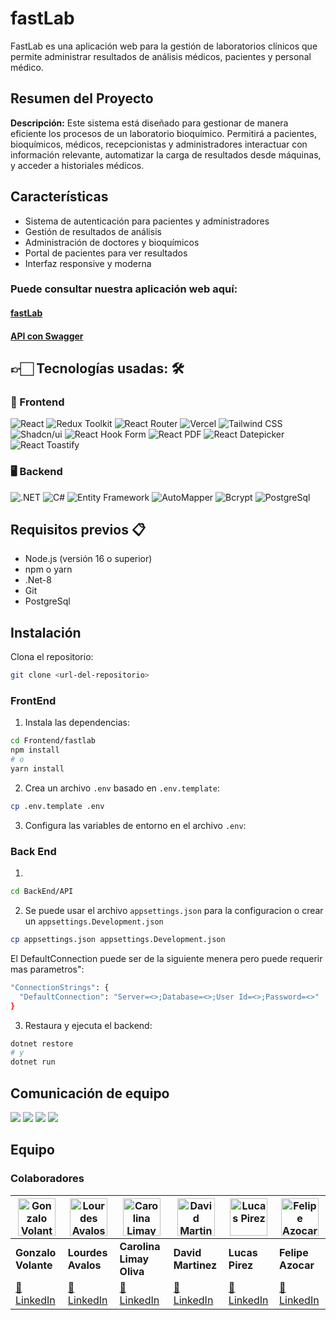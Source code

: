 # fastLab 

FastLab es una aplicación web para la gestión de laboratorios clínicos que permite administrar resultados de análisis médicos, pacientes y personal médico.

## Resumen del Proyecto

**Descripción:**
Este sistema está diseñado para gestionar de manera eficiente los procesos de un laboratorio bioquímico. Permitirá a pacientes, bioquímicos, médicos, recepcionistas y administradores interactuar con información relevante, automatizar la carga de resultados desde máquinas, y acceder a historiales médicos.


## Características

-   Sistema de autenticación para pacientes y administradores
-   Gestión de resultados de análisis
-   Administración de doctores y bioquímicos
-   Portal de pacientes para ver resultados
-   Interfaz responsive y moderna

<h3><b>Puede consultar nuestra aplicación web aquí:</b></h3>
<h4 style="color: #02807D;">
  <a href="https://team-16-nu.vercel.app/" target="_blank" rel="noopener noreferrer">fastLab</a>
</h4>
<h4 style="color: #02807D;">
  <a href="https://team-16-private.onrender.com/swagger/index.html" target="_blank" rel="noopener noreferrer">API con Swagger</a>
</h4>

## 👉🏻 Tecnologías usadas: 🛠️

### 🚀 Frontend  
![React](https://img.shields.io/badge/React-149eca?style=for-the-badge&logo=react&logoColor=fff) 
![Redux Toolkit](https://img.shields.io/badge/Redux%20Toolkit-blueviolet?style=for-the-badge&logo=redux&logoColor=white)
![React Router](https://img.shields.io/badge/React_Router-000?style=for-the-badge&logo=reactrouter&logoColor=fff)
![Vercel](https://img.shields.io/badge/vercel%20-%23000000.svg?&style=for-the-badge&logo=vercel&logoColor=white)
![Tailwind CSS](https://img.shields.io/badge/TailwindCSS-06B6D4?style=for-the-badge&logo=tailwindcss&logoColor=white)
![Shadcn/ui](https://img.shields.io/badge/Shadcn/ui-F5F5F5?style=for-the-badge)
![React Hook Form](https://img.shields.io/badge/React%20Hook%20Form-EC5990?style=for-the-badge&logo=reacthookform&logoColor=white)
![React PDF](https://img.shields.io/badge/React%20PDF-FFDD00?style=for-the-badge)
![React Datepicker](https://img.shields.io/badge/React%20Datepicker-blue?style=for-the-badge)
![React Toastify](https://img.shields.io/badge/React%20Toastify-orange?style=for-the-badge&logo=react&logoColor=white)
    
### 🖥️ Backend  
![.NET](https://img.shields.io/badge/.NET-512BD4?style=for-the-badge&logo=.net&logoColor=white) 
![C#](https://img.shields.io/badge/C%23-239120?style=for-the-badge&logo=csharp&logoColor=white) 
![Entity Framework](https://img.shields.io/badge/Entity%20Framework-003B57?style=for-the-badge) 
![AutoMapper](https://img.shields.io/badge/AutoMapper-FF5733?style=for-the-badge) 
![Bcrypt](https://img.shields.io/badge/Bcrypt-00A300?style=for-the-badge) 
![PostgreSql](https://img.shields.io/badge/PostgreSql-8A2BE2?style=for-the-badge)

## Requisitos previos 📋

-   Node.js (versión 16 o superior)
-   npm o yarn
-   .Net-8
-   Git
-   PostgreSql

## Instalación

 Clona el repositorio:

```bash
git clone <url-del-repositorio>
```

### FrontEnd
1. Instala las dependencias:

```bash
cd Frontend/fastlab
npm install
# o
yarn install
```

2. Crea un archivo `.env` basado en `.env.template`:

```bash
cp .env.template .env
```

3. Configura las variables de entorno en el archivo `.env`:

 ### Back End

1.
```bash
cd BackEnd/API
```

2. Se puede usar el archivo `appsettings.json` para la configuracion o crear un `appsettings.Development.json`

```bash
cp appsettings.json appsettings.Development.json
```
El DefaultConnection puede ser de la siguiente menera pero puede requerir mas parametros":
```bash
"ConnectionStrings": {
  "DefaultConnection": "Server=<>;Database=<>;User Id=<>;Password=<>"
}
```

3. Restaura y ejecuta el backend:

```bash
dotnet restore
# y
dotnet run
```

## Comunicación de equipo

[![](https://img.shields.io/badge/Discord-5865F2?style=for-the-badge&logo=Discord&logoColor=fff)](https://discord.gg/dyxDxw8w)
[![](https://img.shields.io/badge/Slack-%23ED8B00?style=for-the-badge&logo=Slack&logoColor=fff)](https://slack.com/intl/es-pe/) 
[![](https://img.shields.io/badge/Google_Meet-00897B?style=for-the-badge&logo=Google-Meet&logoColor=fff)](https://meet.google.com/) 
[![](https://img.shields.io/badge/WhatsApp-25D366?style=for-the-badge&logo=WhatsApp&logoColor=fff)](https://web.whatsapp.com/)


## Equipo

### Colaboradores


| <img src="https://media.licdn.com/dms/image/v2/D4D35AQH_JQsmuyUULA/profile-framedphoto-shrink_200_200/profile-framedphoto-shrink_200_200/0/1734511049691?e=1738724400&v=beta&t=4NHpLEpgUoi1g4-8fWZNBGHTE_QVRxIh9GRGimR2ylM" alt="Gonzalo Volante" width="60"> | <img src="https://media.licdn.com/dms/image/v2/D4D35AQGP0a96yFJLPg/profile-framedphoto-shrink_200_200/profile-framedphoto-shrink_200_200/0/1711673091412?e=1738724400&v=beta&t=lkKNA4Xy6gWHYS19AuWgGsB0x9nhjS8z7GDK5IlU5oc" alt="Lourdes Avalos" width="60"> | <img src="https://media.licdn.com/dms/image/v2/D4E35AQGw3jDPXUalsg/profile-framedphoto-shrink_200_200/profile-framedphoto-shrink_200_200/0/1715989830543?e=1738724400&v=beta&t=nwe32MflYWWZizZPtlPSzRPFMlfV2x2vHxDdo6lyH1U" alt="Carolina Limay Oliva" width="60"> | <img src="https://media.licdn.com/dms/image/v2/D4E03AQEI84fZA8Koyw/profile-displayphoto-shrink_200_200/profile-displayphoto-shrink_200_200/0/1699055768532?e=1743638400&v=beta&t=7QOLQGQGUDbq1_F8-u24DtsM2L4l3-HBxKd7VmWNkAg" alt="David Martinez" width="60"> | <img src="https://media.licdn.com/dms/image/v2/C4D03AQGeez_me_-qJA/profile-displayphoto-shrink_800_800/profile-displayphoto-shrink_800_800/0/1653999160269?e=1743638400&v=beta&t=jz_sg34fSm0Pbqh_DTje9h66_Y0FVGvmAyGsZu9xbbA" alt="Lucas Pirez" width="60"> | <img src="https://media.licdn.com/dms/image/v2/D4E35AQGNCbbbIANZCg/profile-framedphoto-shrink_800_800/profile-framedphoto-shrink_800_800/0/1706640554427?e=1738940400&v=beta&t=Se8DXZIr9BrGZovP8K0ruvTSknFRJuIT6E77K0xmB3c" alt="Felipe Azocar" width="60"> |
|---|---|---|---|---|---|
| **Gonzalo Volante** | **Lourdes Avalos** | **Carolina Limay Oliva** | **David Martinez** | **Lucas Pirez** | **Felipe Azocar**
| [🔗 LinkedIn](https://www.linkedin.com/in/gonzalo-volante-76537325b) | [🔗 LinkedIn](https://www.linkedin.com/in/lourdes-avalos-91a301255/) | [🔗 LinkedIn](https://www.linkedin.com/in/carolina-limay-oliva/) | [🔗 LinkedIn](https://www.linkedin.com/in/david-martinez-mata/) | [🔗 LinkedIn](https://www.linkedin.com/in/lucaspirez-dev) | [🔗 LinkedIn](https://www.linkedin.com/in/lfazocar) |
